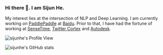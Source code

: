 ### Hi there 👋. I am Sijun He.

My interest lies at the intersection of NLP and Deep Learning. I am currently working on [PaddlePaddle](https://www.paddlepaddle.org.cn/en) at [Baidu](https://baidu.com/). Prior to that, I have had the fortune of working at [SenseTime](https://www.sensetime.com/en), [Twitter Cortex](https://cortex.twitter.com/) and [Autodesk](https://www.autodesk.com/).

![sijunhe's Profile View](https://komarev.com/ghpvc/?username=sijunhe&color=blue)

![sijunhe's GitHub stats](https://github-readme-stats.vercel.app/api?username=sijunhe&show_icons=true&theme=radical)
